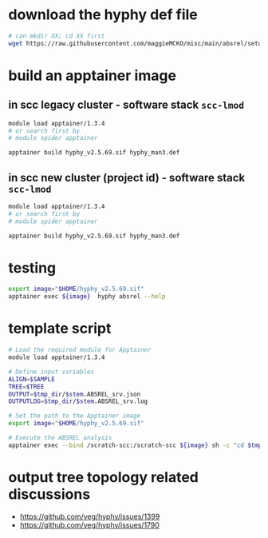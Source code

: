 # download the hyphy def file
```bash
# can mkdir XX; cd XX first
wget https://raw.githubusercontent.com/maggieMCKO/misc/main/absrel/setup/hyphy_man3.def
```

# build an apptainer image
## in scc legacy cluster - software stack `scc-lmod`
```bash
module load apptainer/1.3.4
# or search first by 
# module spider apptainer

apptainer build hyphy_v2.5.69.sif hyphy_man3.def
```

## in scc new cluster (project id) - software stack `scc-lmod`
```bash
module load apptainer/1.3.4
# or search first by 
# module spider apptainer

apptainer build hyphy_v2.5.69.sif hyphy_man3.def
```

# testing
```bash
export image="$HOME/hyphy_v2.5.69.sif"
apptainer exec ${image}  hyphy absrel --help

```

# template script
```bash
# Load the required module for Apptainer
module load apptainer/1.3.4

# Define input variables
ALIGN=$SAMPLE
TREE=$TREE
OUTPUT=$tmp_dir/$stem.ABSREL_srv.json
OUTPUTLOG=$tmp_dir/$stem.ABSREL_srv.log

# Set the path to the Apptainer image
export image="$HOME/hyphy_v2.5.69.sif"

# Execute the ABSREL analysis
apptainer exec --bind /scratch-scc:/scratch-scc ${image} sh -c "cd $tmp_dir && hyphy absrel --alignment $ALIGN --tree $TREE --output $OUTPUT --srv Yes"
```

# output tree topology related discussions
- https://github.com/veg/hyphy/issues/1399
- https://github.com/veg/hyphy/issues/1790
